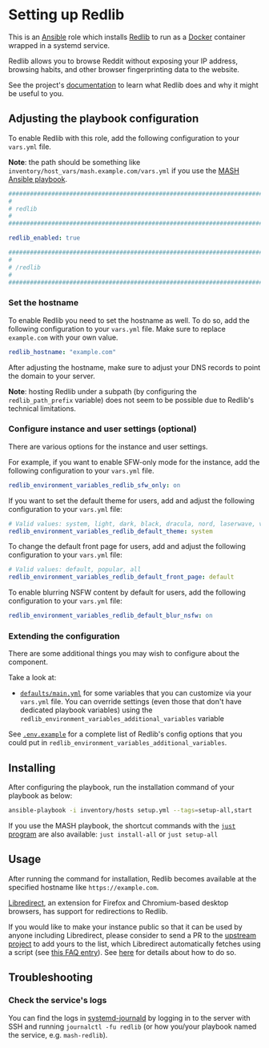 <!--
SPDX-FileCopyrightText: 2020 - 2024 MDAD project contributors
SPDX-FileCopyrightText: 2020 - 2024 Slavi Pantaleev
SPDX-FileCopyrightText: 2020 Aaron Raimist
SPDX-FileCopyrightText: 2020 Chris van Dijk
SPDX-FileCopyrightText: 2020 Dominik Zajac
SPDX-FileCopyrightText: 2020 Mickaël Cornière
SPDX-FileCopyrightText: 2022 François Darveau
SPDX-FileCopyrightText: 2022 Julian Foad
SPDX-FileCopyrightText: 2022 Warren Bailey
SPDX-FileCopyrightText: 2023 Antonis Christofides
SPDX-FileCopyrightText: 2023 Felix Stupp
SPDX-FileCopyrightText: 2023 Pierre 'McFly' Marty
SPDX-FileCopyrightText: 2024 - 2025 Suguru Hirahara

SPDX-License-Identifier: AGPL-3.0-or-later
-->

# Setting up Redlib

This is an [Ansible](https://www.ansible.com/) role which installs [Redlib](https://github.com/redlib-org/redlib) to run as a [Docker](https://www.docker.com/) container wrapped in a systemd service.

Redlib allows you to browse Reddit without exposing your IP address, browsing habits, and other browser fingerprinting data to the website.

See the project's [documentation](https://github.com/redlib-org/redlib/blob/main/README.md) to learn what Redlib does and why it might be useful to you.

## Adjusting the playbook configuration

To enable Redlib with this role, add the following configuration to your `vars.yml` file.

**Note**: the path should be something like `inventory/host_vars/mash.example.com/vars.yml` if you use the [MASH Ansible playbook](https://github.com/mother-of-all-self-hosting/mash-playbook).

```yaml
########################################################################
#                                                                      #
# redlib                                                               #
#                                                                      #
########################################################################

redlib_enabled: true

########################################################################
#                                                                      #
# /redlib                                                              #
#                                                                      #
########################################################################
```

### Set the hostname

To enable Redlib you need to set the hostname as well. To do so, add the following configuration to your `vars.yml` file. Make sure to replace `example.com` with your own value.

```yaml
redlib_hostname: "example.com"
```

After adjusting the hostname, make sure to adjust your DNS records to point the domain to your server.

**Note**: hosting Redlib under a subpath (by configuring the `redlib_path_prefix` variable) does not seem to be possible due to Redlib's technical limitations.

### Configure instance and user settings (optional)

There are various options for the instance and user settings.

For example, if you want to enable SFW-only mode for the instance, add the following configuration to your `vars.yml` file.

```yaml
redlib_environment_variables_redlib_sfw_only: on
```

If you want to set the default theme for users, add and adjust the following configuration to your `vars.yml` file:

```yaml
# Valid values: system, light, dark, black, dracula, nord, laserwave, violet, gold, rosebox, gruvboxdark, gruvboxlight
redlib_environment_variables_redlib_default_theme: system
```

To change the default front page for users, add and adjust the following configuration to your `vars.yml` file:

```yaml
# Valid values: default, popular, all
redlib_environment_variables_redlib_default_front_page: default
```

To enable blurring NSFW content by default for users, add the following configuration to your `vars.yml` file:

```yaml
redlib_environment_variables_redlib_default_blur_nsfw: on
```

### Extending the configuration

There are some additional things you may wish to configure about the component.

Take a look at:

- [`defaults/main.yml`](../defaults/main.yml) for some variables that you can customize via your `vars.yml` file. You can override settings (even those that don't have dedicated playbook variables) using the `redlib_environment_variables_additional_variables` variable

See [`.env.example`](https://github.com/redlib-org/redlib/blob/main/.env.example) for a complete list of Redlib's config options that you could put in `redlib_environment_variables_additional_variables`.

## Installing

After configuring the playbook, run the installation command of your playbook as below:

```sh
ansible-playbook -i inventory/hosts setup.yml --tags=setup-all,start
```

If you use the MASH playbook, the shortcut commands with the [`just` program](https://github.com/mother-of-all-self-hosting/mash-playbook/blob/main/docs/just.md) are also available: `just install-all` or `just setup-all`

## Usage

After running the command for installation, Redlib becomes available at the specified hostname like `https://example.com`.

[Libredirect](https://libredirect.github.io/), an extension for Firefox and Chromium-based desktop browsers, has support for redirections to Redlib.

If you would like to make your instance public so that it can be used by anyone including Libredirect, please consider to send a PR to the [upstream project](https://github.com/redlib-org/redlib-instances) to add yours to the list, which Libredirect automatically fetches using a script (see [this FAQ entry](https://libredirect.github.io/faq.html#where_the_hell_are_those_instances_coming_from)). See [here](https://github.com/redlib-org/redlib-instances/blob/main/README.md) for details about how to do so.

## Troubleshooting

### Check the service's logs

You can find the logs in [systemd-journald](https://www.freedesktop.org/software/systemd/man/systemd-journald.service.html) by logging in to the server with SSH and running `journalctl -fu redlib` (or how you/your playbook named the service, e.g. `mash-redlib`).
